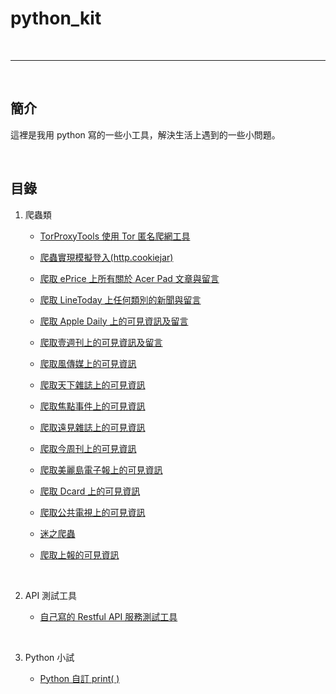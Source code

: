 # python_kit

<br>

--------------------------

<br>

## 簡介

這裡是我用 python 寫的一些小工具，解決生活上遇到的一些小問題。

<br>

## 目錄

1. 爬蟲類

    *   [TorProxyTools 使用 Tor 匿名爬網工具](./Crawler/TorProxyTools)

    *   [爬蟲實現模擬登入(http.cookiejar)](./Crawler/MockLogin)
    
    *   [爬取 ePrice 上所有關於 Acer Pad 文章與留言](Crawler/ePriceAcerPad)

    *   [爬取 LineToday 上任何類別的新聞與留言](Crawler/lineTodayNews)
    
    *   [爬取 Apple Daily 上的可見資訊及留言](Crawler/appleDaily)

    *   [爬取壹週刊上的可見資訊及留言](Crawler/nextmgzNews)

    *   [爬取風傳媒上的可見資訊](Crawler/storm)

    *   [爬取天下雜誌上的可見資訊](Crawler/commonWealth)

    *   [爬取焦點事件上的可見資訊](Crawler/esFocus)

    *   [爬取遠見雜誌上的可見資訊](Crawler/gvm)

    *   [爬取今周刊上的可見資訊](Crawler/businessToday)

    *   [爬取美麗島電子報上的可見資訊](Crawler/formosa)

    *   [爬取 Dcard 上的可見資訊](Crawler/Dcard)

    *   [爬取公共電視上的可見資訊](Crawler/pts)
    
    *   [迷之爬蟲](Crawler/noBanana)

    *   [爬取上報的可見資訊](Crawler/upMedia)
<br>

2. API 測試工具

    *   [自己寫的 Restful API 服務測試工具](./Poster/myPoster/README.md)

<br>

3. Python 小試

    *   [Python 自訂 print( )](./TODO/defPrint/print.py)